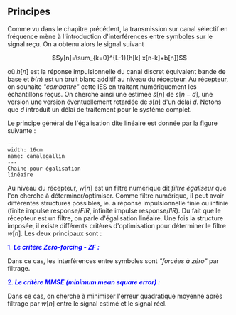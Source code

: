 ## Principes

Comme vu dans le chapitre précédent, la transmission sur canal sélectif en fréquence mène à l'introduction d'interférences entre symboles sur le
signal reçu. On a obtenu alors le signal suivant

$$y[n]=\sum_{k=0}^{L-1}{h[k] x[n-k]+b[n]}$$ 

où $h[n]$ est la réponse impulsionnelle du canal discret équivalent bande de base et $b(n)$ est
un bruit blanc additif au niveau du récepteur. Au récepteur, on souhaite
*"combattre"* cette IES en traitant numériquement les échantillons
reçus. On cherche ainsi une estimée $\hat{s}[n]$ de $s[n-d]$, une
version une version éventuellement retardée de $s[n]$ d'un délai $d$.
Notons que $d$ introduit un délai de traitement pour le système complet.

Le principe général de l'égalisation dite linéaire est donnée par la
figure suivante :

```{figure} ./images/canalegallin.png
---
width: 16cm
name: canalegallin
---
Chaine pour égalisation
linéaire
```


Au niveau du récepteur, $w[n]$ est un filtre numérique dît *filtre égaliseur* que
l'on cherche à déterminer/optimiser. Comme filtre numérique, il peut
avoir différentes structures possibles, ie. à réponse impulsionnelle
finie ou infinie (finite impulse response/*FIR*, infinite impulse
response/*IIR*). Du fait que le récepteur est un filtre, on parle
d'égalisation linéaire. Une fois la structure imposée, il existe
différents critères d'optimisation pour déterminer le filtre $w[n]$. Les
deux principaux sont :  

<span style="color: blue">1.   ***Le critère Zero-forcing - ZF :*** </span>  
    
Dans ce cas, les interférences entre symboles sont *"forcées à zéro"* par filtrage.  
    

<span style="color: blue">2.   ***Le critère MMSE (minimum mean square error) :*** </span>  
    
Dans ce cas, on cherche à minimiser l'erreur quadratique moyenne après filtrage par $w[n]$ entre le signal estimé et le signal réel.
